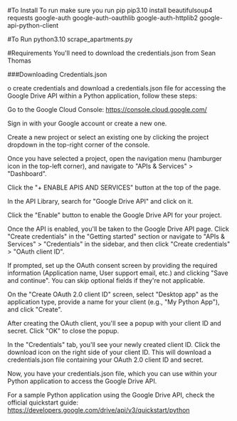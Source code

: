 #To Install
To run make sure you run pip
pip3.10 install beautifulsoup4 requests google-auth google-auth-oauthlib google-auth-httplib2 google-api-python-client



#To Run
python3.10 scrape_apartments.py

#Requirements
You'll need to download the credentials.json from Sean Thomas

###Downloading Credentials.json

o create credentials and download a credentials.json file for accessing the Google Drive API within a Python application, follow these steps:

Go to the Google Cloud Console: https://console.cloud.google.com/

Sign in with your Google account or create a new one.

Create a new project or select an existing one by clicking the project dropdown in the top-right corner of the console.

Once you have selected a project, open the navigation menu (hamburger icon in the top-left corner), and navigate to "APIs & Services" > "Dashboard".

Click the "+ ENABLE APIS AND SERVICES" button at the top of the page.

In the API Library, search for "Google Drive API" and click on it.

Click the "Enable" button to enable the Google Drive API for your project.

Once the API is enabled, you'll be taken to the Google Drive API page. Click "Create credentials" in the "Getting started" section or navigate to "APIs & Services" > "Credentials" in the sidebar, and then click "Create credentials" > "OAuth client ID".

If prompted, set up the OAuth consent screen by providing the required information (Application name, User support email, etc.) and clicking "Save and continue". You can skip optional fields if they're not applicable.

On the "Create OAuth 2.0 client ID" screen, select "Desktop app" as the application type, provide a name for your client (e.g., "My Python App"), and click "Create".

After creating the OAuth client, you'll see a popup with your client ID and secret. Click "OK" to close the popup.

In the "Credentials" tab, you'll see your newly created client ID. Click the download icon on the right side of your client ID. This will download a credentials.json file containing your OAuth 2.0 client ID and secret.

Now, you have your credentials.json file, which you can use within your Python application to access the Google Drive API.

For a sample Python application using the Google Drive API, check the official quickstart guide: https://developers.google.com/drive/api/v3/quickstart/python